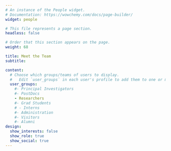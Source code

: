 ```yaml
---
# An instance of the People widget.
# Documentation: https://wowchemy.com/docs/page-builder/
widget: people

# This file represents a page section.
headless: false

# Order that this section appears on the page.
weight: 68

title: Meet the Team
subtitle:

content:
  # Choose which groups/teams of users to display.
  #   Edit `user_groups` in each user's profile to add them to one or more of these groups.
  user_groups:
    #- Principal Investigators
    #- PostDocs
    - Researchers
    #- Grad Students
    # - Interns
    #- Administration
    #- Visitors
    #- Alumni
design:
  show_interests: false
  show_role: true
  show_social: true
---
```


